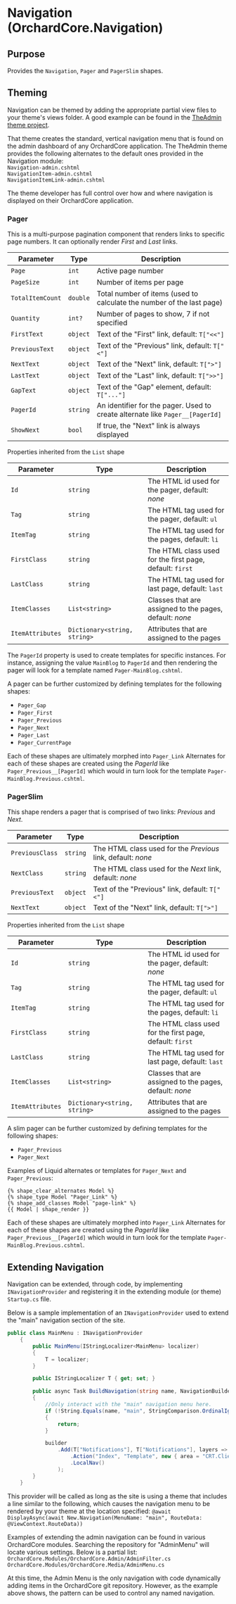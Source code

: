 # Navigation (OrchardCore.Navigation)

## Purpose

Provides the `Navigation`, `Pager` and `PagerSlim` shapes.

## Theming

Navigation can be themed by adding the appropriate partial view files to your theme's views folder.
A good example can be found in the [TheAdmin theme project](https://github.com/OrchardCMS/OrchardCore/tree/dev/src/OrchardCore.Themes/TheAdmin).

That theme creates the standard, vertical navigation menu that is found on the admin dashboard of any OrchardCore application.
The TheAdmin theme provides the following alternates to the default ones provided in the Navigation module:  
`Navigation-admin.cshtml`  
`NavigationItem-admin.cshtml`  
`NavigationItemLink-admin.cshtml`  

The theme developer has full control over how and where navigation is displayed on their OrchardCore application.

### Pager

This is a multi-purpose pagination component that renders links to specific page numbers.
It can optionally render _First_ and _Last_ links.

| Parameter | Type | Description |
| --------- | ---- |------------ |
| `Page` | `int` | Active page number |
| `PageSize` | `int` | Number of items per page |
| `TotalItemCount` | `double` | Total number of items (used to calculate the number of the last page) |
| `Quantity` | `int?` | Number of pages to show, 7 if not specified |
| `FirstText` | `object` | Text of the "First" link, default: `T["<<"]` |
| `PreviousText` | `object` | Text of the "Previous" link, default: `T["<"]`
| `NextText` | `object` | Text of the "Next" link, default: `T[">"]` |
| `LastText` | `object` | Text of the "Last" link, default: `T[">>"]` |
| `GapText` | `object` | Text of the "Gap" element, default: `T["..."]` |
| `PagerId` | `string` | An identifier for the pager. Used to create alternate like `Pager__[PagerId]` |
| `ShowNext` | `bool` | If true, the "Next" link is always displayed |

Properties inherited from the `List` shape

| Parameter | Type | Description |
| --------- | ---- |------------ |
| `Id` | `string` | The HTML id used for the pager, default: _none_ |
| `Tag` | `string` | The HTML tag used for the pager, default: `ul` |
| `ItemTag` | `string` | The HTML tag used for the pages, default: `li` |
| `FirstClass` | `string` | The HTML class used for the first page, default: `first` |
| `LastClass` | `string` | The HTML tag used for last page, default: `last` |
| `ItemClasses` | `List<string>` | Classes that are assigned to the pages, default: _none_ |
| `ItemAttributes` | `Dictionary<string, string>` | Attributes that are assigned to the pages |

The `PagerId` property is used to create templates for specific instances. For instance, assigning
the value `MainBlog` to `PagerId` and then rendering the pager will look for a template named 
`Pager-MainBlog.cshtml`.

A pager can be further customized by defining templates for the following shapes:

- `Pager_Gap`
- `Pager_First`
- `Pager_Previous`
- `Pager_Next`
- `Pager_Last`
- `Pager_CurrentPage`

Each of these shapes are ultimately morphed into `Pager_Link`
Alternates for each of these shapes are created using the _PagerId_ like `Pager_Previous__[PagerId]` which
would in turn look for the template `Pager-MainBlog.Previous.cshtml`.

### PagerSlim

This shape renders a pager that is comprised of two links: _Previous_ and _Next_.

| Parameter | Type | Description |
| --------- | ---- |------------ |
| `PreviousClass` | `string` | The HTML class used for the _Previous_ link, default: _none_ |
| `NextClass` | `string` | The HTML class used for the _Next_ link, default: _none_ |
| `PreviousText` | `object` | Text of the "Previous" link, default: `T["<"]`
| `NextText` | `object` | Text of the "Next" link, default: `T[">"]` |

Properties inherited from the `List` shape

| Parameter | Type | Description |
| --------- | ---- |------------ |
| `Id` | `string` | The HTML id used for the pager, default: _none_ |
| `Tag` | `string` | The HTML tag used for the pager, default: `ul` |
| `ItemTag` | `string` | The HTML tag used for the pages, default: `li` |
| `FirstClass` | `string` | The HTML class used for the first page, default: `first` |
| `LastClass` | `string` | The HTML tag used for last page, default: `last` |
| `ItemClasses` | `List<string>` | Classes that are assigned to the pages, default: _none_ |
| `ItemAttributes` | `Dictionary<string, string>` | Attributes that are assigned to the pages |

A slim pager can be further customized by defining templates for the following shapes:

- `Pager_Previous`
- `Pager_Next`

Examples of Liquid alternates or templates for `Pager_Next` and `Pager_Previous`:

```liquid
{% shape_clear_alternates Model %}
{% shape_type Model "Pager_Link" %}
{% shape_add_classes Model "page-link" %}
{{ Model | shape_render }}
```

Each of these shapes are ultimately morphed into `Pager_Link`
Alternates for each of these shapes are created using the _PagerId_ like `Pager_Previous__[PagerId]` which
would in turn look for the template `Pager-MainBlog.Previous.cshtml`.

## Extending Navigation

Navigation can be extended, through code, by implementing `INavigationProvider` and registering it in the extending module (or theme) `Startup.cs` file.

Below is a sample implementation of an `INavigationProvider` used to extend the "main" navigation section of the site.

```csharp
public class MainMenu : INavigationProvider
    {
        public MainMenu(IStringLocalizer<MainMenu> localizer)
        {
            T = localizer;
        }

        public IStringLocalizer T { get; set; }

        public async Task BuildNavigation(string name, NavigationBuilder builder)
        {
            //Only interact with the "main" navigation menu here.
            if (!String.Equals(name, "main", StringComparison.OrdinalIgnoreCase))
            {
                return;
            }

            builder
                .Add(T["Notifications"], T["Notifications"], layers => layers
                    .Action("Index", "Template", new { area = "CRT.Client.OrchardModules.CommunicationTemplates", groupId = 1 })
                    .LocalNav()
                );
        }
    }
```  

This provider will be called as long as the site is using a theme that includes a line similar to the following, which causes the navigation menu to be rendered by your theme at the location specified:
`@await DisplayAsync(await New.Navigation(MenuName: "main", RouteData: @ViewContext.RouteData))`

Examples of extending the admin navigation can be found in various OrchardCore modules. Searching the repository for "AdminMenu" will locate various settings. Below is a partial list:
`OrchardCore.Modules/OrchardCore.Admin/AdminFilter.cs`
`OrchardCore.Modules/OrchardCore.Media/AdminMenu.cs`

At this time, the Admin Menu is the only navigation with code dynamically adding items in the OrchardCore git repository. However, as the example above shows, the pattern can be used to control any named navigation.
